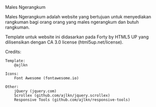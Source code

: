 Males Ngerangkum

Males Ngerangkum adalah website yang bertujuan untuk menyediakan rangkuman
bagi orang orang yang males ngerangkum dan butuh rangkuman.

Template untuk website ini didasarkan pada Forty by HTML5 UP yang dilisensikan
dengan CA 3.0 license (html5up.net/license).

Credits:

	Template:
		@ajlkn

	Icons:
		Font Awesome (fontawesome.io)

	Other:
		jQuery (jquery.com)
		Scrollex (github.com/ajlkn/jquery.scrollex)
		Responsive Tools (github.com/ajlkn/responsive-tools)
